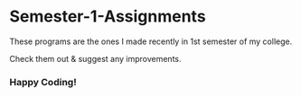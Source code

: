 # Semester-1-Assignments
These programs are the ones I made recently in 1st semester of my college.

Check them out & suggest any improvements.

### Happy Coding!
